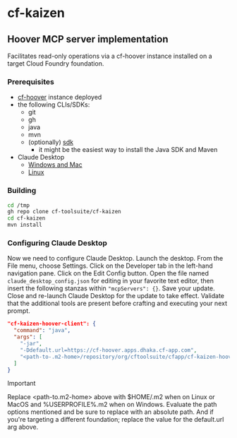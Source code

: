 # cf-kaizen

## Hoover MCP server implementation

Facilitates read-only operations via a cf-hoover instance installed on a target Cloud Foundry foundation.

### Prerequisites

* [cf-hoover](https://github.com/cf-toolsuite/cf-hoover) instance deployed
* the following CLIs/SDKs:
  * git
  * gh
  * java
  * mvn
  * (optionally) [sdk](https://sdkman.io/)
    * it might be the easiest way to install the Java SDK and Maven
* Claude Desktop
  * [Windows and Mac](https://claude.ai/download)
  * [Linux](https://github.com/wankdanker/claude-desktop-linux-bash)

### Building

```bash
cd /tmp
gh repo clone cf-toolsuite/cf-kaizen
cd cf-kaizen
mvn install
```

### Configuring Claude Desktop

Now we need to configure Claude Desktop.
Launch the desktop.
From the File menu, choose Settings.
Click on the Developer tab in the left-hand navigation pane.
Click on the Edit Config button.
Open the file named `claude_desktop_config.json` for editing in your favorite text editor,
then insert the following stanzas within `"mcpServers": {}`.
Save your update.
Close and re-launch Claude Desktop for the update to take effect.
Validate that the additional tools are present before crafting and executing your next prompt.

```json
"cf-kaizen-hoover-client": {
  "command": "java",
  "args": [
    "-jar",
    "-Ddefault.url=https://cf-hoover.apps.dhaka.cf-app.com",
    "<path-to-.m2-home>/repository/org/cftoolsuite/cfapp/cf-kaizen-hoover-server/0.0.1-SNAPSHOT/cf-kaizen-hoover-server-0.0.1-SNAPSHOT.jar"
  ]
}
```

> [!IMPORTANT]
> Replace <path-to.m2-home> above with $HOME/.m2 when on Linux or MacOS and %USERPROFILE%\.m2 when on Windows.  Evaluate the path options mentioned and be sure to replace with an absolute path.
> And if you're targeting a different foundation; replace the value for the default.url arg above.